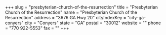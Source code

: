 +++
slug = "presbyterian-church-of-the-resurrection"
title = "Presbyterian Church of the Resurrection"
name = "Presbyterian Church of the Resurrection"
address = "3676 GA Hwy 20"
cityIndexKey = "city-ga-conyers"
city = "Conyers"
state = "GA"
postal = "30012"
website = ""
phone = "770 922-5553"
fax = ""
+++
